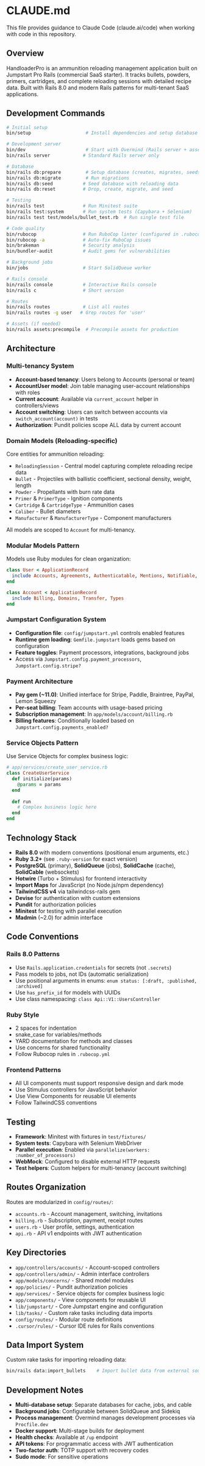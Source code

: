 # CLAUDE.md

This file provides guidance to Claude Code (claude.ai/code) when working with code in this repository.

## Overview

HandloaderPro is an ammunition reloading management application built on Jumpstart Pro Rails (commercial SaaS starter). It tracks bullets, powders, primers, cartridges, and complete reloading sessions with detailed recipe data. Built with Rails 8.0 and modern Rails patterns for multi-tenant SaaS applications.

## Development Commands

```bash
# Initial setup
bin/setup                    # Install dependencies and setup database

# Development server
bin/dev                      # Start with Overmind (Rails server + asset watching + job worker)
bin/rails server            # Standard Rails server only

# Database
bin/rails db:prepare         # Setup database (creates, migrates, seeds)
bin/rails db:migrate         # Run migrations
bin/rails db:seed           # Seed database with reloading data
bin/rails db:reset          # Drop, create, migrate, and seed

# Testing  
bin/rails test              # Run Minitest suite
bin/rails test:system       # Run system tests (Capybara + Selenium)
bin/rails test test/models/bullet_test.rb  # Run single test file

# Code quality
bin/rubocop                 # Run RuboCop linter (configured in .rubocop.yml)
bin/rubocop -a              # Auto-fix RuboCop issues
bin/brakeman                # Security analysis
bin/bundler-audit           # Audit gems for vulnerabilities

# Background jobs
bin/jobs                    # Start SolidQueue worker

# Rails console
bin/rails console           # Interactive Rails console
bin/rails c                 # Short version

# Routes
bin/rails routes            # List all routes
bin/rails routes -g user   # Grep routes for 'user'

# Assets (if needed)
bin/rails assets:precompile  # Precompile assets for production
```

## Architecture

### Multi-tenancy System
- **Account-based tenancy**: Users belong to Accounts (personal or team)
- **AccountUser model**: Join table managing user-account relationships with roles
- **Current account**: Available via `current_account` helper in controllers/views
- **Account switching**: Users can switch between accounts via `switch_account(account)` in tests
- **Authorization**: Pundit policies scope ALL data by current account

### Domain Models (Reloading-specific)
Core entities for ammunition reloading:
- `ReloadingSession` - Central model capturing complete reloading recipe data
- `Bullet` - Projectiles with ballistic coefficient, sectional density, weight, length
- `Powder` - Propellants with burn rate data
- `Primer` & `PrimerType` - Ignition components
- `Cartridge` & `CartridgeType` - Ammunition cases
- `Caliber` - Bullet diameters
- `Manufacturer` & `ManufacturerType` - Component manufacturers

All models are scoped to `Account` for multi-tenancy.

### Modular Models Pattern
Models use Ruby modules for clean organization:
```ruby
class User < ApplicationRecord
  include Accounts, Agreements, Authenticatable, Mentions, Notifiable, Searchable, Theme
end

class Account < ApplicationRecord  
  include Billing, Domains, Transfer, Types
end
```

### Jumpstart Configuration System
- **Configuration file**: `config/jumpstart.yml` controls enabled features
- **Runtime gem loading**: `Gemfile.jumpstart` loads gems based on configuration
- **Feature toggles**: Payment processors, integrations, background jobs
- Access via `Jumpstart.config.payment_processors`, `Jumpstart.config.stripe?`

### Payment Architecture
- **Pay gem (~11.0)**: Unified interface for Stripe, Paddle, Braintree, PayPal, Lemon Squeezy
- **Per-seat billing**: Team accounts with usage-based pricing
- **Subscription management**: In `app/models/account/billing.rb`
- **Billing features**: Conditionally loaded based on `Jumpstart.config.payments_enabled?`

### Service Objects Pattern
Use Service Objects for complex business logic:
```ruby
# app/services/create_user_service.rb
class CreateUserService
  def initialize(params)
    @params = params
  end
  
  def run
    # Complex business logic here
  end
end
```

## Technology Stack

- **Rails 8.0** with modern conventions (positional enum arguments, etc.)
- **Ruby 3.2+** (see `.ruby-version` for exact version)
- **PostgreSQL** (primary), **SolidQueue** (jobs), **SolidCache** (cache), **SolidCable** (websockets)
- **Hotwire** (Turbo + Stimulus) for frontend interactivity
- **Import Maps** for JavaScript (no Node.js/npm dependency)
- **TailwindCSS v4** via tailwindcss-rails gem
- **Devise** for authentication with custom extensions
- **Pundit** for authorization policies
- **Minitest** for testing with parallel execution
- **Madmin** (~2.0) for admin interface

## Code Conventions

### Rails 8.0 Patterns
- Use `Rails.application.credentials` for secrets (not `.secrets`)
- Pass models to jobs, not IDs (automatic serialization)
- Use positional arguments in enums: `enum status: [:draft, :published, :archived]`
- Use `has_prefix_id` for models with UUIDs
- Use class namespacing: `class Api::V1::UsersController`

### Ruby Style
- 2 spaces for indentation
- snake_case for variables/methods
- YARD documentation for methods and classes
- Use concerns for shared functionality
- Follow Rubocop rules in `.rubocop.yml`

### Frontend Patterns
- All UI components must support responsive design and dark mode
- Use Stimulus controllers for JavaScript behavior
- Use View Components for reusable UI elements
- Follow TailwindCSS conventions

## Testing

- **Framework**: Minitest with fixtures in `test/fixtures/`
- **System tests**: Capybara with Selenium WebDriver
- **Parallel execution**: Enabled via `parallelize(workers: :number_of_processors)`
- **WebMock**: Configured to disable external HTTP requests
- **Test helpers**: Custom helpers for multi-tenancy (account switching)

## Routes Organization

Routes are modularized in `config/routes/`:
- `accounts.rb` - Account management, switching, invitations
- `billing.rb` - Subscription, payment, receipt routes
- `users.rb` - User profile, settings, authentication
- `api.rb` - API v1 endpoints with JWT authentication

## Key Directories

- `app/controllers/accounts/` - Account-scoped controllers
- `app/controllers/admin/` - Admin interface controllers
- `app/models/concerns/` - Shared model modules
- `app/policies/` - Pundit authorization policies
- `app/services/` - Service objects for complex business logic
- `app/components/` - View components for reusable UI
- `lib/jumpstart/` - Core Jumpstart engine and configuration
- `lib/tasks/` - Custom rake tasks including data imports
- `config/routes/` - Modular route definitions
- `.cursor/rules/` - Cursor IDE rules for Rails conventions

## Data Import System

Custom rake tasks for importing reloading data:
```bash
bin/rails data:import_bullets    # Import bullet data from external sources
```

## Development Notes

- **Multi-database setup**: Separate databases for cache, jobs, and cable
- **Background jobs**: Configurable between SolidQueue and Sidekiq
- **Process management**: Overmind manages development processes via `Procfile.dev`
- **Docker support**: Multi-stage builds for deployment
- **Health checks**: Available at `/up` endpoint
- **API tokens**: For programmatic access with JWT authentication
- **Two-factor auth**: TOTP support with recovery codes
- **Sudo mode**: For sensitive operations